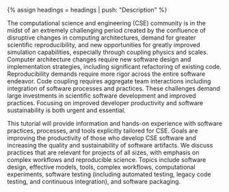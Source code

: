 {% assign headings = headings | push: "Description" %}

The computational science and engineering (CSE) community is in the midst of an extremely challenging period created by the confluence of disruptive changes in computing architectures, demand for greater scientific reproducibility, and new opportunities for greatly improved simulation capabilities, especially through coupling physics and scales.  Computer architecture changes require new software design and implementation strategies, including significant refactoring of existing code. Reproducibility demands require more rigor across the entire software endeavor. Code coupling requires aggregate team interactions including integration of software processes and practices.  These challenges demand large investments in scientific software development and improved practices.  Focusing on improved developer productivity and software sustainability is both urgent and essential.

This tutorial will provide information and hands-on experience with software practices, processes, and tools explicitly tailored for CSE.  Goals are improving the productivity of those who develop CSE software and increasing the quality and sustainability of software artifacts.  We discuss practices that are relevant for projects of all sizes, with emphasis on complex workflows and reproducible science.  Topics include software design, effective models, tools, complex workflows, computational experiments, software testing (including automated testing, legacy code testing, and continuous integration), and software packaging.
